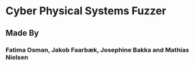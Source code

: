 # Cyber Physical Systems Fuzzer

## Made By
### Fatima Osman, Jakob Faarbæk, Josephine Bakka and Mathias Nielsen

